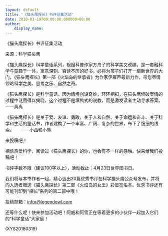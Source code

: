 ```yaml
---
layout: default
title: '《猫头鹰探长》书评征集活动'
date: 2018-03-19T00:00:00.000000+08:00
author:
    display_name: 
---
```


《猫头鹰探长》书评征集活动

来源：科学猫头鹰

《猫头鹰探长》科学童话系列，根据科普作家方舟子的科学美文改编，是一套融科学与童趣于一体，寓意深刻、百读不厌的好书，必将为孩子们打开一扇新世界的大门。《猫头鹰探长》第一部《火焰岛的继承者》为作家伊雁声最新力作，带您尽情领略科学之美、思考之乐、自然之奇。

《猫头鹰探长》是科学童话，因为情境创设奇妙，环环相扣，在猫头鹰侦破案情的过程中谜团得以揭晓，这个过程不是填鸭式的说教，而是激发读者主动寻求答案。　　——黄离

《猫头鹰探长》是关于爱、友谊、勇敢，关于人和自然、关于命运和奋斗、关于科学和生活的童话书，作者建构了一个丰富、广阔、复杂的世界，布下了细细的线索。　　——小西和小熊

来投稿吧！

相信热爱科学，阅读过《猫头鹰探长》的你，也会有不一样的感触。快来给我们投稿吧！

书评字数不限（建议100字以上），活动截止：4月23日世界图书日。

我们将与本书作者一起，精心选出20篇优秀书评在科学猫头鹰公众号发布，并将向入选者赠送《猫头鹰探长》第二部《火焰岛的女王》彩蛋签名本。优秀书评还有可能刊印到“探长”系列的第二部中哦！

投稿邮箱：infor@legendowl.com

还等什么呢！快来参加活动吧！阿威和阿雪正在等着更多的小伙伴一起加入它们的“科学童话”大家庭！

(XYS20180319)

